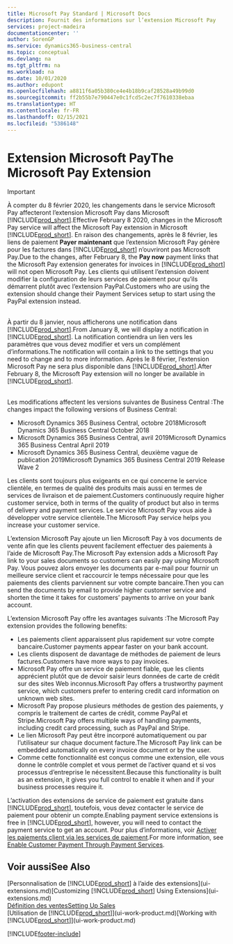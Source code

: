 ```yaml
---
title: Microsoft Pay Standard | Microsoft Docs
description: Fournit des informations sur l’extension Microsoft Pay
services: project-madeira
documentationcenter: ''
author: SorenGP
ms.service: dynamics365-business-central
ms.topic: conceptual
ms.devlang: na
ms.tgt_pltfrm: na
ms.workload: na
ms.date: 10/01/2020
ms.author: edupont
ms.openlocfilehash: a8811f6a05b380ce4e4b18b9caf28528a49b99d0
ms.sourcegitcommit: ff2b55b7e790447e0c1fcd5c2ec7f7610338ebaa
ms.translationtype: HT
ms.contentlocale: fr-FR
ms.lasthandoff: 02/15/2021
ms.locfileid: "5386148"
---
```

# <a name="the-microsoft-pay-extension"></a><span data-ttu-id="2a6be-103">Extension Microsoft Pay</span><span class="sxs-lookup"><span data-stu-id="2a6be-103">The Microsoft Pay Extension</span></span>

> [!IMPORTANT]
> <span data-ttu-id="2a6be-104">À compter du 8 février 2020, les changements dans le service Microsoft Pay affecteront l’extension Microsoft Pay dans Microsoft [!INCLUDE[prod_short](includes/prod_long.md)].</span><span class="sxs-lookup"><span data-stu-id="2a6be-104">Effective February 8 2020, changes in the Microsoft Pay service will affect the Microsoft Pay extension in Microsoft [!INCLUDE[prod_short](includes/prod_long.md)].</span></span> <span data-ttu-id="2a6be-105">En raison des changements, après le 8 février, les liens de paiement **Payer maintenant** que l’extension Microsoft Pay génère pour les factures dans [!INCLUDE[prod_short](includes/prod_short.md)] n’ouvriront pas Microsoft Pay.</span><span class="sxs-lookup"><span data-stu-id="2a6be-105">Due to the changes, after February 8, the **Pay now** payment links that the Microsoft Pay extension generates for invoices in [!INCLUDE[prod_short](includes/prod_short.md)] will not open Microsoft Pay.</span></span> <span data-ttu-id="2a6be-106">Les clients qui utilisent l’extension doivent modifier la configuration de leurs services de paiement pour qu’ils démarrent plutôt avec l’extension PayPal.</span><span class="sxs-lookup"><span data-stu-id="2a6be-106">Customers who are using the extension should change their Payment Services setup to start using the PayPal extension instead.</span></span><br /></br>
>
> <span data-ttu-id="2a6be-107">À partir du 8 janvier, nous afficherons une notification dans [!INCLUDE[prod_short](includes/prod_short.md)].</span><span class="sxs-lookup"><span data-stu-id="2a6be-107">From January 8, we will display a notification in [!INCLUDE[prod_short](includes/prod_short.md)].</span></span> <span data-ttu-id="2a6be-108">La notification contiendra un lien vers les paramètres que vous devez modifier et vers un complément d’informations.</span><span class="sxs-lookup"><span data-stu-id="2a6be-108">The notification will contain a link to the settings that you need to change and to more information.</span></span> <span data-ttu-id="2a6be-109">Après le 8 février, l’extension Microsoft Pay ne sera plus disponible dans [!INCLUDE[prod_short](includes/prod_short.md)].</span><span class="sxs-lookup"><span data-stu-id="2a6be-109">After February 8, the Microsoft Pay extension will no longer be available in [!INCLUDE[prod_short](includes/prod_short.md)].</span></span><br /></br>
>
> <span data-ttu-id="2a6be-110">Les modifications affectent les versions suivantes de Business Central :</span><span class="sxs-lookup"><span data-stu-id="2a6be-110">The changes impact the following versions of Business Central:</span></span>
> - <span data-ttu-id="2a6be-111">Microsoft Dynamics 365 Business Central, octobre 2018</span><span class="sxs-lookup"><span data-stu-id="2a6be-111">Microsoft Dynamics 365 Business Central October 2018</span></span>
> - <span data-ttu-id="2a6be-112">Microsoft Dynamics 365 Business Central, avril 2019</span><span class="sxs-lookup"><span data-stu-id="2a6be-112">Microsoft Dynamics 365 Business Central April 2019</span></span>
> - <span data-ttu-id="2a6be-113">Microsoft Dynamics 365 Business Central, deuxième vague de publication 2019</span><span class="sxs-lookup"><span data-stu-id="2a6be-113">Microsoft Dynamics 365 Business Central 2019 Release Wave 2</span></span>

<span data-ttu-id="2a6be-114">Les clients sont toujours plus exigeants en ce qui concerne le service clientèle, en termes de qualité des produits mais aussi en termes de services de livraison et de paiement.</span><span class="sxs-lookup"><span data-stu-id="2a6be-114">Customers continuously require higher customer service, both in terms of the quality of product but also in terms of delivery and payment services.</span></span> <span data-ttu-id="2a6be-115">Le service Microsoft Pay vous aide à développer votre service clientèle.</span><span class="sxs-lookup"><span data-stu-id="2a6be-115">The Microsoft Pay service helps you increase your customer service.</span></span>

<span data-ttu-id="2a6be-116">L’extension Microsoft Pay ajoute un lien Microsoft Pay à vos documents de vente afin que les clients peuvent facilement effectuer des paiements à l’aide de Microsoft Pay.</span><span class="sxs-lookup"><span data-stu-id="2a6be-116">The Microsoft Pay extension adds a Microsoft Pay link to your sales documents so customers can easily pay using Microsoft Pay.</span></span> <span data-ttu-id="2a6be-117">Vous pouvez alors envoyer les documents par e-mail pour fournir un meilleure service client et raccourcir le temps nécessaire pour que les paiements des clients parviennent sur votre compte bancaire.</span><span class="sxs-lookup"><span data-stu-id="2a6be-117">Then you can send the documents by email to provide higher customer service and shorten the time it takes for customers’ payments to arrive on your bank account.</span></span>

<span data-ttu-id="2a6be-118">L’extension Microsoft Pay offre les avantages suivants :</span><span class="sxs-lookup"><span data-stu-id="2a6be-118">The Microsoft Pay extension provides the following benefits:</span></span>
- <span data-ttu-id="2a6be-119">Les paiements client apparaissent plus rapidement sur votre compte bancaire.</span><span class="sxs-lookup"><span data-stu-id="2a6be-119">Customer payments appear faster on your bank account.</span></span>
- <span data-ttu-id="2a6be-120">Les clients disposent de davantage de méthodes de paiement de leurs factures.</span><span class="sxs-lookup"><span data-stu-id="2a6be-120">Customers have more ways to pay invoices.</span></span>
- <span data-ttu-id="2a6be-121">Microsoft Pay offre un service de paiement fiable, que les clients apprécient plutôt que de devoir saisir leurs données de carte de crédit sur des sites Web inconnus.</span><span class="sxs-lookup"><span data-stu-id="2a6be-121">Microsoft Pay offers a trustworthy payment service, which customers prefer to entering credit card information on unknown web sites.</span></span>
- <span data-ttu-id="2a6be-122">Microsoft Pay propose plusieurs méthodes de gestion des paiements, y compris le traitement de cartes de crédit, comme PayPal et Stripe.</span><span class="sxs-lookup"><span data-stu-id="2a6be-122">Microsoft Pay offers multiple ways of handling payments, including credit card processing, such as PayPal and Stripe.</span></span>
- <span data-ttu-id="2a6be-123">Le lien Microsoft Pay peut être incorporé automatiquement ou par l’utilisateur sur chaque document facture.</span><span class="sxs-lookup"><span data-stu-id="2a6be-123">The Microsoft Pay link can be embedded automatically on every invoice document or by the user.</span></span>
- <span data-ttu-id="2a6be-124">Comme cette fonctionnalité est conçus comme une extension, elle vous donne le contrôle complet et vous permet de l’activer quand et si vos processus d’entreprise le nécessitent.</span><span class="sxs-lookup"><span data-stu-id="2a6be-124">Because this functionality is built as an extension, it gives you full control to enable it when and if your business processes require it.</span></span>

<span data-ttu-id="2a6be-125">L’activation des extensions de service de paiement est gratuite dans [!INCLUDE[prod_short](includes/prod_short.md)], toutefois, vous devez contacter le service de paiement pour obtenir un compte.</span><span class="sxs-lookup"><span data-stu-id="2a6be-125">Enabling payment service extensions is free in [!INCLUDE[prod_short](includes/prod_short.md)], however, you will need to contact the payment service to get an account.</span></span> <span data-ttu-id="2a6be-126">Pour plus d’informations, voir [Activer les paiements client via les services de paiement](sales-how-enable-payment-service-extensions.md).</span><span class="sxs-lookup"><span data-stu-id="2a6be-126">For more information, see [Enable Customer Payment Through Payment Services](sales-how-enable-payment-service-extensions.md).</span></span>

## <a name="see-also"></a><span data-ttu-id="2a6be-127">Voir aussi</span><span class="sxs-lookup"><span data-stu-id="2a6be-127">See Also</span></span>
<span data-ttu-id="2a6be-128">[Personnalisation de [!INCLUDE[prod_short](includes/prod_short.md)] à l’aide des extensions](ui-extensions.md)</span><span class="sxs-lookup"><span data-stu-id="2a6be-128">[Customizing [!INCLUDE[prod_short](includes/prod_short.md)] Using Extensions](ui-extensions.md)</span></span>  
[<span data-ttu-id="2a6be-129">Définition des ventes</span><span class="sxs-lookup"><span data-stu-id="2a6be-129">Setting Up Sales</span></span>](sales-setup-sales.md)  
<span data-ttu-id="2a6be-130">[Utilisation de [!INCLUDE[prod_short](includes/prod_short.md)]](ui-work-product.md)</span><span class="sxs-lookup"><span data-stu-id="2a6be-130">[Working with [!INCLUDE[prod_short](includes/prod_short.md)]](ui-work-product.md)</span></span>


[!INCLUDE[footer-include](includes/footer-banner.md)]